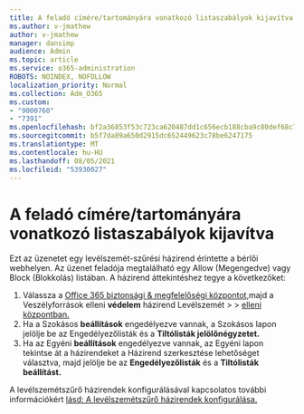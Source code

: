 ```yaml
---
title: A feladó címére/tartományára vonatkozó listaszabályok kijavítva
ms.author: v-jmathew
author: v-jmathew
manager: dansimp
audience: Admin
ms.topic: article
ms.service: o365-administration
ROBOTS: NOINDEX, NOFOLLOW
localization_priority: Normal
ms.collection: Adm_O365
ms.custom:
- "9000760"
- "7391"
ms.openlocfilehash: bf2a36853f53c723ca620487dd1c656ecb188cba9c80def68c793e3d5fbf5f87
ms.sourcegitcommit: b5f7da89a650d2915dc652449623c78be6247175
ms.translationtype: MT
ms.contentlocale: hu-HU
ms.lasthandoff: 08/05/2021
ms.locfileid: "53930027"
---
```

# <a name="fix-sender-addressdomain-list-rules"></a>A feladó címére/tartományára vonatkozó listaszabályok kijavítva

Ezt az üzenetet egy levélszemét-szűrési házirend érintette a bérlői webhelyen. Az üzenet feladója megtalálható egy Allow (Megengedve) vagy Block (Blokkolás) listában. A házirend áttekintéshez tegye a következőket:

1. Válassza a [Office 365 biztonsági & megfelelőségi központot,](https://go.microsoft.com/fwlink/p/?linkid=2077143)majd a Veszélyforrások elleni **védelem** házirend Levélszemét  >    >  [elleni központban.](https://go.microsoft.com/fwlink/?linkid=2101518)
2. Ha a Szokásos  **beállítások** engedélyezve vannak,  a Szokásos lapon jelölje be az Engedélyezőlisták és a **Tiltólisták jelölőnégyzetet.**
3. Ha az Egyéni **beállítások** engedélyezve vannak, az Egyéni  lapon tekintse át a házirendeket a Házirend szerkesztése lehetőséget választva, majd jelölje be az **Engedélyezőlisták** és a  **Tiltólisták beállítást.**

A levélszemétszűrő házirendek konfigurálásával kapcsolatos további információkért [lásd: A levélszemétszűrő házirendek konfigurálása.](https://go.microsoft.com/fwlink/?linkid=2101431)
